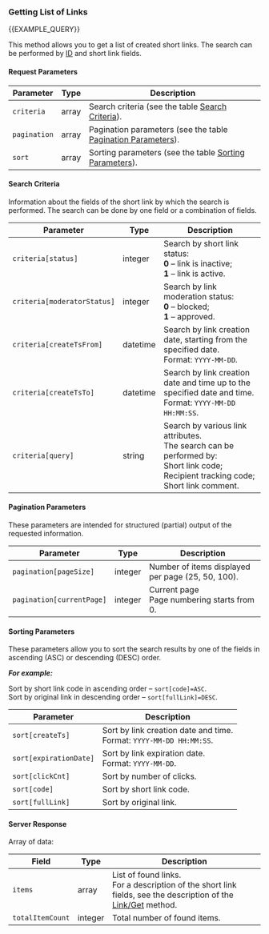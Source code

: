 ### Getting List of Links
{{EXAMPLE_QUERY}}

This method allows you to get a list of created short links. The search can be performed by [ID](/en/help/api-docs/other#glossary-id) and short link fields.

#### Request Parameters

 Parameter        | Type     | Description
-----------------|---------|-----------
`criteria`       | array   | Search criteria (see the table [Search Criteria](#list-criteria)).
`pagination`     | array   | Pagination parameters (see the table [Pagination Parameters](#list-pagination)).
`sort`           | array   | Sorting parameters (see the table [Sorting Parameters](#list-sort)).

#### <span data-anchor="list-criteria">Search Criteria</span>

Information about the fields of the short link by which the search is performed.
The search can be done by one field or a combination of fields.

 Parameter                    | Type     | Description
-----------------------------|---------|-----------
`criteria[status]`           | integer | Search by short link status:<br>**0** – link is inactive;<br>**1** – link is active. 
`criteria[moderatorStatus]`  | integer | Search by link moderation status:<br>**0** – blocked;<br>**1** – approved.
`criteria[createTsFrom]`     | datetime | Search by link creation date, starting from the specified date.<br>Format: `YYYY-MM-DD`.
`criteria[createTsTo]`       | datetime | Search by link creation date and time up to the specified date and time.<br>Format: `YYYY-MM-DD HH:MM:SS`.
`criteria[query]`            | string   | Search by various link attributes.<br>The search can be performed by:<br>Short link code;<br>Recipient tracking code;<br>Short link comment.

#### <span data-anchor="list-pagination">Pagination Parameters</span>

These parameters are intended for structured (partial) output of the requested information.

 Parameter                 | Type     | Description
--------------------------|---------|-----------
`pagination[pageSize]`    | integer | Number of items displayed per page (25, 50, 100).
`pagination[currentPage]` | integer | Current page <br>Page numbering starts from 0.

#### <span data-anchor="list-sort">Sorting Parameters</span>

These parameters allow you to sort the search results by one of the fields in ascending (ASC) or descending (DESC) order.

***For example:***
 
Sort by short link code in ascending order – `sort[code]=ASC`.<br>
Sort by original link in descending order – `sort[fullLink]=DESC`.

 Parameter              | Description
-----------------------|-----------
`sort[createTs]`       | Sort by link creation date and time.<br>Format: `YYYY-MM-DD HH:MM:SS`.
`sort[expirationDate]` | Sort by link expiration date.<br>Format: `YYYY-MM-DD`.
`sort[clickCnt]`       | Sort by number of clicks.
`sort[code]`           | Sort by short link code.
`sort[fullLink]`       | Sort by original link.

#### Server Response

Array of data:

 Field            | Type     | Description
-----------------|---------|-----------
`items`          | array   | List of found links.<br>For a description of the short link fields, see the description of the [Link/Get](/en/help/api-docs/link#Get) method.
`totalItemCount` | integer | Total number of found items.
